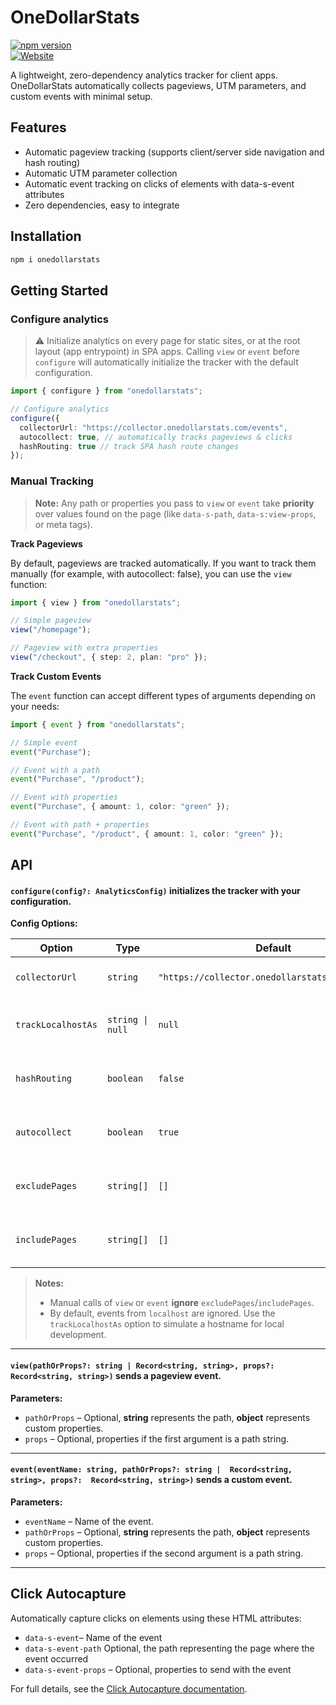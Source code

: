 # OneDollarStats

[![npm version](https://img.shields.io/npm/v/onedollarstats)](https://www.npmjs.com/package/onedollarstats)  
[![Website](https://img.shields.io/badge/site-onedollarstats.com-blue)](https://onedollarstats.com/home)

A lightweight, zero-dependency analytics tracker for client apps. OneDollarStats automatically collects pageviews, UTM parameters, and custom events with minimal setup.

## Features

- Automatic pageview tracking (supports client/server side navigation and hash routing)
- Automatic UTM parameter collection
- Automatic event tracking on clicks of elements with data-s-event attributes
- Zero dependencies, easy to integrate

## Installation

```bash
npm i onedollarstats
```

## Getting Started

### Configure analytics

> ⚠️ Initialize analytics on every page for static sites, or at the root layout (app entrypoint) in SPA apps.
> Calling `view` or `event` before `configure` will automatically initialize the tracker with the default configuration.

```ts
import { configure } from "onedollarstats";

// Configure analytics
configure({
  collectorUrl: "https://collector.onedollarstats.com/events",
  autocollect: true, // automatically tracks pageviews & clicks
  hashRouting: true // track SPA hash route changes
});
```

### Manual Tracking

> **Note:** Any path or properties you pass to `view` or `event` take **priority** over values found on the page (like `data-s-path`, `data-s:view-props`, or meta tags).

**Track Pageviews**

By default, pageviews are tracked automatically. If you want to track them manually (for example, with autocollect: false), you can use the `view` function:

```ts
import { view } from "onedollarstats";

// Simple pageview
view("/homepage");

// Pageview with extra properties
view("/checkout", { step: 2, plan: "pro" });
```

**Track Custom Events**

The `event` function can accept different types of arguments depending on your needs:

```ts
import { event } from "onedollarstats";

// Simple event
event("Purchase");

// Event with a path
event("Purchase", "/product");

// Event with properties
event("Purchase", { amount: 1, color: "green" });

// Event with path + properties
event("Purchase", "/product", { amount: 1, color: "green" });
```

## API

#### `configure(config?: AnalyticsConfig)` initializes the tracker with your configuration.

**Config Options:**

| Option             | Type             | Default                                         | Description                                |
| ------------------ | ---------------- | ----------------------------------------------- | ------------------------------------------ |
| `collectorUrl`     | `string`         | `"https://collector.onedollarstats.com/events"` | URL to send analytics events               |
| `trackLocalhostAs` | `string \| null` | `null`                                          | Replace localhost hostname for dev testing |
| `hashRouting`      | `boolean`        | `false`                                         | Track hash route changes as pageviews      |
| `autocollect`      | `boolean`        | `true`                                          | Automatically track pageviews & clicks     |
| `excludePages`     | `string[]`       | `[]`                                            | Pages to ignore for automatic tracking     |
| `includePages`     | `string[]`       | `[]`                                            | Pages to explicitly include for tracking   |

> **Notes:**
>
> - Manual calls of `view` or `event` **ignore** `excludePages`/`includePages`.
> - By default, events from `localhost` are ignored. Use the `trackLocalhostAs` option to simulate a hostname for local development.

---

#### `view(pathOrProps?: string | Record<string, string>, props?:  Record<string, string>)` sends a pageview event.

**Parameters:**

- `pathOrProps` – Optional, **string** represents the path, **object** represents custom properties.
- `props` – Optional, properties if the first argument is a path string.

---

#### `event(eventName: string, pathOrProps?: string |  Record<string, string>, props?:  Record<string, string>)` sends a custom event.

**Parameters:**

- `eventName` – Name of the event.
- `pathOrProps` – Optional, **string** represents the path, **object** represents custom properties.
- `props` – Optional, properties if the second argument is a path string.

---

## Click Autocapture

Automatically capture clicks on elements using these HTML attributes:

- `data-s-event`– Name of the event
- `data-s-event-path` Optional, the path representing the page where the event occurred
- `data-s-event-props` – Optional, properties to send with the event

For full details, see the [Click Autocapture documentation](https://docs.onedollarstats.com/send-events).
